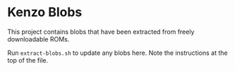 # Kenzo Blobs

This project contains blobs that have been extracted from freely downloadable
ROMs.

Run `extract-blobs.sh` to update any blobs here.  Note the instructions at the
top of the file.
